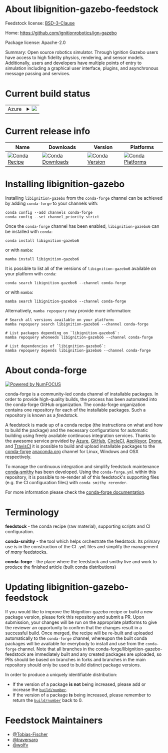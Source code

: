 About libignition-gazebo-feedstock
==================================

Feedstock license: [BSD-3-Clause](https://github.com/conda-forge/libignition-gazebo-feedstock/blob/main/LICENSE.txt)

Home: https://github.com/ignitionrobotics/ign-gazebo

Package license: Apache-2.0

Summary: Open source robotics simulator. Through Ignition Gazebo users have access to high fidelity physics, rendering, and sensor models. Additionally, users and developers have multiple points of entry to simulation including a graphical user interface, plugins, and asynchronous message passing and services.

Current build status
====================


<table>
    
  <tr>
    <td>Azure</td>
    <td>
      <details>
        <summary>
          <a href="https://dev.azure.com/conda-forge/feedstock-builds/_build/latest?definitionId=12295&branchName=main">
            <img src="https://dev.azure.com/conda-forge/feedstock-builds/_apis/build/status/libignition-gazebo-feedstock?branchName=main">
          </a>
        </summary>
        <table>
          <thead><tr><th>Variant</th><th>Status</th></tr></thead>
          <tbody><tr>
              <td>linux_64_libprotobuf5.28.2</td>
              <td>
                <a href="https://dev.azure.com/conda-forge/feedstock-builds/_build/latest?definitionId=12295&branchName=main">
                  <img src="https://dev.azure.com/conda-forge/feedstock-builds/_apis/build/status/libignition-gazebo-feedstock?branchName=main&jobName=linux&configuration=linux%20linux_64_libprotobuf5.28.2" alt="variant">
                </a>
              </td>
            </tr><tr>
              <td>linux_64_libprotobuf5.28.3</td>
              <td>
                <a href="https://dev.azure.com/conda-forge/feedstock-builds/_build/latest?definitionId=12295&branchName=main">
                  <img src="https://dev.azure.com/conda-forge/feedstock-builds/_apis/build/status/libignition-gazebo-feedstock?branchName=main&jobName=linux&configuration=linux%20linux_64_libprotobuf5.28.3" alt="variant">
                </a>
              </td>
            </tr><tr>
              <td>linux_aarch64_libprotobuf5.28.2</td>
              <td>
                <a href="https://dev.azure.com/conda-forge/feedstock-builds/_build/latest?definitionId=12295&branchName=main">
                  <img src="https://dev.azure.com/conda-forge/feedstock-builds/_apis/build/status/libignition-gazebo-feedstock?branchName=main&jobName=linux&configuration=linux%20linux_aarch64_libprotobuf5.28.2" alt="variant">
                </a>
              </td>
            </tr><tr>
              <td>linux_aarch64_libprotobuf5.28.3</td>
              <td>
                <a href="https://dev.azure.com/conda-forge/feedstock-builds/_build/latest?definitionId=12295&branchName=main">
                  <img src="https://dev.azure.com/conda-forge/feedstock-builds/_apis/build/status/libignition-gazebo-feedstock?branchName=main&jobName=linux&configuration=linux%20linux_aarch64_libprotobuf5.28.3" alt="variant">
                </a>
              </td>
            </tr><tr>
              <td>osx_64_libprotobuf5.28.2</td>
              <td>
                <a href="https://dev.azure.com/conda-forge/feedstock-builds/_build/latest?definitionId=12295&branchName=main">
                  <img src="https://dev.azure.com/conda-forge/feedstock-builds/_apis/build/status/libignition-gazebo-feedstock?branchName=main&jobName=osx&configuration=osx%20osx_64_libprotobuf5.28.2" alt="variant">
                </a>
              </td>
            </tr><tr>
              <td>osx_64_libprotobuf5.28.3</td>
              <td>
                <a href="https://dev.azure.com/conda-forge/feedstock-builds/_build/latest?definitionId=12295&branchName=main">
                  <img src="https://dev.azure.com/conda-forge/feedstock-builds/_apis/build/status/libignition-gazebo-feedstock?branchName=main&jobName=osx&configuration=osx%20osx_64_libprotobuf5.28.3" alt="variant">
                </a>
              </td>
            </tr><tr>
              <td>osx_arm64_libprotobuf5.28.2</td>
              <td>
                <a href="https://dev.azure.com/conda-forge/feedstock-builds/_build/latest?definitionId=12295&branchName=main">
                  <img src="https://dev.azure.com/conda-forge/feedstock-builds/_apis/build/status/libignition-gazebo-feedstock?branchName=main&jobName=osx&configuration=osx%20osx_arm64_libprotobuf5.28.2" alt="variant">
                </a>
              </td>
            </tr><tr>
              <td>osx_arm64_libprotobuf5.28.3</td>
              <td>
                <a href="https://dev.azure.com/conda-forge/feedstock-builds/_build/latest?definitionId=12295&branchName=main">
                  <img src="https://dev.azure.com/conda-forge/feedstock-builds/_apis/build/status/libignition-gazebo-feedstock?branchName=main&jobName=osx&configuration=osx%20osx_arm64_libprotobuf5.28.3" alt="variant">
                </a>
              </td>
            </tr>
          </tbody>
        </table>
      </details>
    </td>
  </tr>
</table>

Current release info
====================

| Name | Downloads | Version | Platforms |
| --- | --- | --- | --- |
| [![Conda Recipe](https://img.shields.io/badge/recipe-libignition--gazebo6-green.svg)](https://anaconda.org/conda-forge/libignition-gazebo6) | [![Conda Downloads](https://img.shields.io/conda/dn/conda-forge/libignition-gazebo6.svg)](https://anaconda.org/conda-forge/libignition-gazebo6) | [![Conda Version](https://img.shields.io/conda/vn/conda-forge/libignition-gazebo6.svg)](https://anaconda.org/conda-forge/libignition-gazebo6) | [![Conda Platforms](https://img.shields.io/conda/pn/conda-forge/libignition-gazebo6.svg)](https://anaconda.org/conda-forge/libignition-gazebo6) |

Installing libignition-gazebo
=============================

Installing `libignition-gazebo` from the `conda-forge` channel can be achieved by adding `conda-forge` to your channels with:

```
conda config --add channels conda-forge
conda config --set channel_priority strict
```

Once the `conda-forge` channel has been enabled, `libignition-gazebo6` can be installed with `conda`:

```
conda install libignition-gazebo6
```

or with `mamba`:

```
mamba install libignition-gazebo6
```

It is possible to list all of the versions of `libignition-gazebo6` available on your platform with `conda`:

```
conda search libignition-gazebo6 --channel conda-forge
```

or with `mamba`:

```
mamba search libignition-gazebo6 --channel conda-forge
```

Alternatively, `mamba repoquery` may provide more information:

```
# Search all versions available on your platform:
mamba repoquery search libignition-gazebo6 --channel conda-forge

# List packages depending on `libignition-gazebo6`:
mamba repoquery whoneeds libignition-gazebo6 --channel conda-forge

# List dependencies of `libignition-gazebo6`:
mamba repoquery depends libignition-gazebo6 --channel conda-forge
```


About conda-forge
=================

[![Powered by
NumFOCUS](https://img.shields.io/badge/powered%20by-NumFOCUS-orange.svg?style=flat&colorA=E1523D&colorB=007D8A)](https://numfocus.org)

conda-forge is a community-led conda channel of installable packages.
In order to provide high-quality builds, the process has been automated into the
conda-forge GitHub organization. The conda-forge organization contains one repository
for each of the installable packages. Such a repository is known as a *feedstock*.

A feedstock is made up of a conda recipe (the instructions on what and how to build
the package) and the necessary configurations for automatic building using freely
available continuous integration services. Thanks to the awesome service provided by
[Azure](https://azure.microsoft.com/en-us/services/devops/), [GitHub](https://github.com/),
[CircleCI](https://circleci.com/), [AppVeyor](https://www.appveyor.com/),
[Drone](https://cloud.drone.io/welcome), and [TravisCI](https://travis-ci.com/)
it is possible to build and upload installable packages to the
[conda-forge](https://anaconda.org/conda-forge) [anaconda.org](https://anaconda.org/)
channel for Linux, Windows and OSX respectively.

To manage the continuous integration and simplify feedstock maintenance
[conda-smithy](https://github.com/conda-forge/conda-smithy) has been developed.
Using the ``conda-forge.yml`` within this repository, it is possible to re-render all of
this feedstock's supporting files (e.g. the CI configuration files) with ``conda smithy rerender``.

For more information please check the [conda-forge documentation](https://conda-forge.org/docs/).

Terminology
===========

**feedstock** - the conda recipe (raw material), supporting scripts and CI configuration.

**conda-smithy** - the tool which helps orchestrate the feedstock.
                   Its primary use is in the construction of the CI ``.yml`` files
                   and simplify the management of *many* feedstocks.

**conda-forge** - the place where the feedstock and smithy live and work to
                  produce the finished article (built conda distributions)


Updating libignition-gazebo-feedstock
=====================================

If you would like to improve the libignition-gazebo recipe or build a new
package version, please fork this repository and submit a PR. Upon submission,
your changes will be run on the appropriate platforms to give the reviewer an
opportunity to confirm that the changes result in a successful build. Once
merged, the recipe will be re-built and uploaded automatically to the
`conda-forge` channel, whereupon the built conda packages will be available for
everybody to install and use from the `conda-forge` channel.
Note that all branches in the conda-forge/libignition-gazebo-feedstock are
immediately built and any created packages are uploaded, so PRs should be based
on branches in forks and branches in the main repository should only be used to
build distinct package versions.

In order to produce a uniquely identifiable distribution:
 * If the version of a package **is not** being increased, please add or increase
   the [``build/number``](https://docs.conda.io/projects/conda-build/en/latest/resources/define-metadata.html#build-number-and-string).
 * If the version of a package **is** being increased, please remember to return
   the [``build/number``](https://docs.conda.io/projects/conda-build/en/latest/resources/define-metadata.html#build-number-and-string)
   back to 0.

Feedstock Maintainers
=====================

* [@Tobias-Fischer](https://github.com/Tobias-Fischer/)
* [@traversaro](https://github.com/traversaro/)
* [@wolfv](https://github.com/wolfv/)

